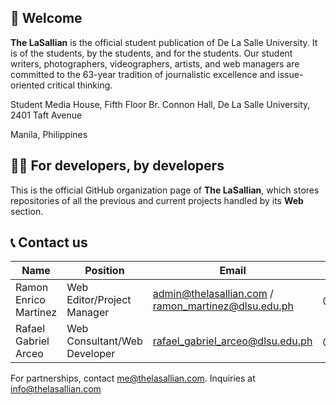 ## 🏹 Welcome 
**The LaSallian** is the official student publication of De La Salle University. It is of the students, by the students, and for the students. Our student writers, photographers, videographers, artists, and web managers are committed to the 63-year tradition of journalistic excellence and issue-oriented critical thinking.

Student Media House, Fifth Floor Br. Connon Hall, De La Salle University, 2401 Taft Avenue

Manila, Philippines

## 👨‍💻 For developers, by developers
This is the official GitHub organization page of **The LaSallian**, which stores repositories of all the previous and current projects handled by its **Web** section.

## 📞 Contact us
| Name                  | Position                       | Email                                          | Handle       |
|-----------------------|--------------------------------|------------------------------------------------|--------------|
| Ramon Enrico Martinez       | Web Editor/Project Manager     |admin@thelasallian.com / ramon_martinez@dlsu.edu.ph| @raymrtinz          |
| Rafael Gabriel Arceo  | Web Consultant/Web Developer   |rafael_gabriel_arceo@dlsu.edu.ph                | @rafgabarceo |

For partnerships, contact me@thelasallian.com. Inquiries at info@thelasallian.com
